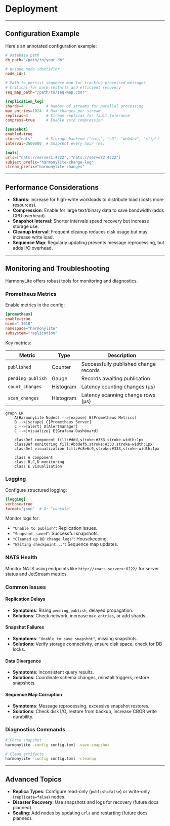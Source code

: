 # Deployment

---

## Configuration Example

Here's an annotated configuration example:

```toml
# Database path
db_path="/path/to/your.db"

# Unique node identifier
node_id=1

# Path to persist sequence map for tracking processed messages
# Critical for warm restarts and efficient recovery
seq_map_path="/path/to/seq-map.cbor"

[replication_log]
shards=4          # Number of streams for parallel processing
max_entries=1024  # Max changes per stream
replicas=3        # Stream replicas for fault tolerance
compress=true     # Enable zstd compression

[snapshot]
enabled=true
store="nats"      # Storage backend ("nats", "s3", "webdav", "sftp")
interval=3600000  # Snapshot every hour (ms)

[nats]
urls=["nats://server1:4222", "nats://server2:4222"]
subject_prefix="harmonylite-change-log"
stream_prefix="harmonylite-changes"
```

---

## Performance Considerations

- **Shards**: Increase for high-write workloads to distribute load (costs more resources).
- **Compression**: Enable for large text/binary data to save bandwidth (adds CPU overhead).
- **Snapshot Interval**: Shorter intervals speed recovery but increase storage use.
- **Cleanup Interval**: Frequent cleanup reduces disk usage but may increase write load.
- **Sequence Map**: Regularly updating prevents message reprocessing, but adds I/O overhead.

---

## Monitoring and Troubleshooting

HarmonyLite offers robust tools for monitoring and diagnostics.

### Prometheus Metrics

Enable metrics in the config:

```toml
[prometheus]
enable=true
bind=":3010"
namespace="harmonylite"
subsystem="replication"
```

Key metrics:

| Metric           | Type     | Description                              |
|------------------|----------|------------------------------------------|
| `published`      | Counter  | Successfully published change records    |
| `pending_publish`| Gauge    | Records awaiting publication             |
| `count_changes`  | Histogram| Latency counting changes (µs)            |
| `scan_changes`   | Histogram| Latency scanning change rows (µs)        |

```mermaid
graph LR
    A[HarmonyLite Nodes] -->|expose| B[Prometheus Metrics]
    B -->|scrape| C[Prometheus Server]
    C -->|alert| D[Alertmanager]
    C -->|visualize| E[Grafana Dashboard]
    
    classDef component fill:#ddd,stroke:#333,stroke-width:1px
    classDef monitoring fill:#bbdefb,stroke:#333,stroke-width:1px
    classDef visualization fill:#c8e6c9,stroke:#333,stroke-width:1px
    
    class A component
    class B,C,D monitoring
    class E visualization
```

### Logging

Configure structured logging:

```toml
[logging]
verbose=true
format="json"  # Or "console"
```

Monitor logs for:
- `"Unable to publish"`: Replication issues.
- `"Snapshot saved"`: Successful snapshots.
- `"Cleaned up DB change logs"`: Housekeeping.
- `"Waiting checkpoint..."`: Sequence map updates.

### NATS Health

Monitor NATS using endpoints like `http://<nats-server>:8222/` for server status and JetStream metrics.

### Common Issues

#### Replication Delays
- **Symptoms**: Rising `pending_publish`, delayed propagation.
- **Solutions**: Check network, increase `max_entries`, or add shards.

#### Snapshot Failures
- **Symptoms**: `"Unable to save snapshot"`, missing snapshots.
- **Solutions**: Verify storage connectivity, ensure disk space, check for DB locks.

#### Data Divergence
- **Symptoms**: Inconsistent query results.
- **Solutions**: Coordinate schema changes, reinstall triggers, restore snapshots.

#### Sequence Map Corruption
- **Symptoms**: Message reprocessing, excessive snapshot restores.
- **Solutions**: Check disk I/O, restore from backup, increase CBOR write durability.

### Diagnostics Commands

```bash
# Force snapshot
harmonylite -config config.toml -save-snapshot

# Clean artifacts
harmonylite -config config.toml -cleanup
```

---

## Advanced Topics

- **Replica Types**: Configure read-only (`publish=false`) or write-only (`replicate=false`) nodes.
- **Disaster Recovery**: Use snapshots and logs for recovery (future docs planned).
- **Scaling**: Add nodes by updating `urls` and restarting (future docs planned).